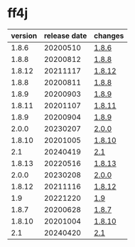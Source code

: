 # ff4j	


|version|release date|changes|
|---|---|---|
|1.8.6|20200510|[1.8.6](./1.8.6-20200510.md)|
|1.8.8|20200812|[1.8.8](./1.8.8-20200812.md)|
|1.8.12|20211117|[1.8.12](./1.8.12-20211117.md)|
|1.8.8|20200811|[1.8.8](./1.8.8-20200811.md)|
|1.8.9|20200903|[1.8.9](./1.8.9-20200903.md)|
|1.8.11|20201107|[1.8.11](./1.8.11-20201107.md)|
|1.8.9|20200904|[1.8.9](./1.8.9-20200904.md)|
|2.0.0|20230207|[2.0.0](./2.0.0-20230207.md)|
|1.8.10|20201005|[1.8.10](./1.8.10-20201005.md)|
|2.1|20240419|[2.1](./2.1-20240419.md)|
|1.8.13|20220516|[1.8.13](./1.8.13-20220516.md)|
|2.0.0|20230208|[2.0.0](./2.0.0-20230208.md)|
|1.8.12|20211116|[1.8.12](./1.8.12-20211116.md)|
|1.9|20221220|[1.9](./1.9-20221220.md)|
|1.8.7|20200628|[1.8.7](./1.8.7-20200628.md)|
|1.8.10|20201004|[1.8.10](./1.8.10-20201004.md)|
|2.1|20240420|[2.1](./2.1-20240420.md)|

